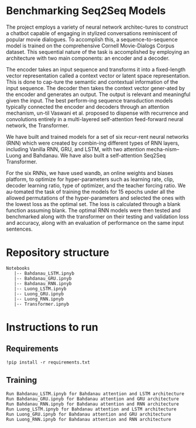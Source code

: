 # Benchmarking Seq2Seq Models

 The project employs a variety of neural network architec-tures to construct a chatbot capable of engaging in stylized conversations reminiscent of popular movie dialogues. To accomplish this, a sequence-to-sequence model is trained on the comprehensive Cornell Movie-Dialogs Corpus dataset. This sequential nature of the task is accomplished by employing an architecture with two main components: an encoder and a decoder. 
	
  The encoder takes an input sequence and transforms it into a fixed-length vector representation called a context vector or latent space representation. This is done to cap-ture the semantic and contextual information of the input sequence. The decoder then takes the context vector gener-ated by the encoder and generates an output. The output is relevant and meaningful given the input. The best perform-ing sequence transduction models typically connected the encoder and decoders through an attention mechanism, un-til Vaswani et al. proposed to dispense with recurrence and convolutions entirely in a multi-layered self-attention feed-forward neural network, the Transformer. 

	
  We have built and trained models for a set of six recur-rent neural networks (RNN) which were created by combin-ing different types of RNN layers, including Vanilla RNN, GRU, and LSTM, with two attention mecha-nism–Luong and Bahdanau. We have also built a self-attention Seq2Seq Transformer.

	
  For the six RNNs, we have used wandb, an online weights and biases platform, to optimize for hyper-parameters such as learning rate, clip, decoder learning ratio, type of optimizer, and the teacher forcing ratio. We au-tomated the task of training the models for 15 epochs under all the allowed permutations of the hyper-parameters and selected the ones with the lowest loss as the optimal set. The loss is calculated through a blank function assuming blank. The optimal RNN models were then tested and benchmarked along with the transformer on their testing and validation loss and accuracy, along with an evaluation of performance on the same input sentences.

# Repository structure
 
```
Notebooks
   |-- Bahdanau_LSTM.ipnyb
   |-- Bahdanau_GRU.ipnyb
   |-- Bahdanau_RNN.ipnyb
   |-- Luong_LSTM.ipnyb
   |-- Luong_GRU.ipnyb
   |-- Luong_RNN.ipnyb
   |-- Transformer.ipnyb
 ```
 
# Instructions to run
 
## Requirements

```
!pip install -r requirements.txt
```

## Training

```
Run Bahdanau_LSTM.ipnyb for Bahdanau attention and LSTM architecture
Run Bahdanau_GRU.ipnyb for Bahdanau attention and GRU architecture
Run Bahdanau_RNN.ipnyb for Bahdanau attention and RNN architecture
Run Luong_LSTM.ipnyb for Bahdanau attention and LSTM architecture
Run Luong_GRU.ipnyb for Bahdanau attention and GRU architecture
Run Luong_RNN.ipnyb for Bahdanau attention and RNN architecture
```
 
